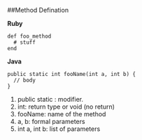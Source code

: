 
##Method Defination 

**Ruby**
```
def foo_method
  # stuff
end
```
**Java**
```
public static int fooName(int a, int b) {
  // body
}
```
1. public static : modifier.
1. int: return type or void (no return)
1. fooName: name of the method
1. a, b: formal parameters
1. int a, int b: list of parameters
